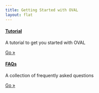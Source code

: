 ```yaml
---
title: Getting Started with OVAL
layout: flat
---
```


<div class="row">
  <div class="col-md-6">
		<div class="well">
		  <h4><a href="/getting-started/tutorial">Tutorial</a></h4>
		  <p>A tutorial to get you started with OVAL</p>
		  <a class="btn btn-primary" href="/getting-started/tutorial">Go »</a>
		</div>
		<div class="well">
		  <h4><a href="/getting-started/faqs">FAQs</a></h4>
		  <p>A collection of frequently asked questions</p>
		  <a class="btn btn-primary" href="/getting-started/faqs">Go »</a>
		</div>
	</div>
</div>

